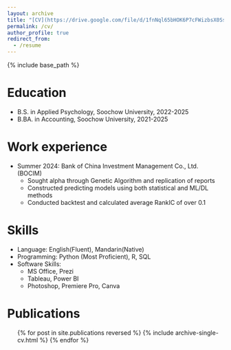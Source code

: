 ```yaml
---
layout: archive
title: "[CV](https://drive.google.com/file/d/1fnNql65bHOK6P7cFWizbsX0SsyoOtdBN/view?usp=share_link)"
permalink: /cv/
author_profile: true
redirect_from:
  - /resume
---
```


{% include base_path %}


Education
======
* B.S. in Applied Psychology, Soochow University, 2022-2025
* B.BA. in Accounting, Soochow University, 2021-2025

Work experience
======
* Summer 2024: Bank of China Investment Management Co., Ltd. (BOCIM)
  * Sought alpha through Genetic Algorithm and replication of reports
  * Constructed predicting models using both statistical and ML/DL methods
  * Conducted backtest and calculated average RankIC of over 0.1

  
Skills
======
* Language: English(Fluent), Mandarin(Native)
* Programming: Python (Most Proficient), R, SQL
* Software Skills:
  * MS Office, Prezi
  * Tableau, Power BI
  * Photoshop, Premiere Pro, Canva

Publications
======
  <ul>{% for post in site.publications reversed %}
    {% include archive-single-cv.html %}
  {% endfor %}</ul>
  


